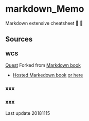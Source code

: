 # markdown_Memo
Markdown extensive cheatsheet :see_no_evil: :hear_no_evil:

## Sources

### WCS
[Quest](https://github.com/WildCodeSchool/markdown-fr)
Forked from [Markdown book](https://github.com/GitbookIO/markdown)
+ [Hosted Markedown book](https://www.gitbook.io/book/GitBookIO/markdown)
[or here](http://wildcodeschool.gitbooks.io/markdown/content/)

### xxx

### xxx



Last update 20181115
